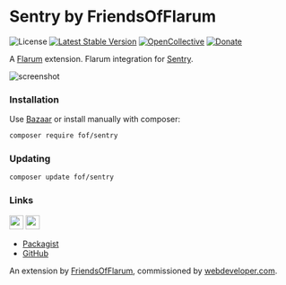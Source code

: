 # Sentry by FriendsOfFlarum

![License](https://img.shields.io/badge/license-MIT-blue.svg) [![Latest Stable Version](https://img.shields.io/packagist/v/fof/sentry.svg)](https://packagist.org/packages/fof/sentry) [![OpenCollective](https://img.shields.io/badge/opencollective-fof-blue.svg)](https://opencollective.com/fof/donate) [![Donate](https://img.shields.io/badge/donate-datitisev-important.svg)](https://datitisev.me/donate)

A [Flarum](http://flarum.org) extension. Flarum integration for [Sentry](https://sentry.io).

![screenshot](https://i.imgur.com/qDzH06a.png)

### Installation

Use [Bazaar](https://discuss.flarum.org/d/5151-flagrow-bazaar-the-extension-marketplace) or install manually with composer:

```sh
composer require fof/sentry
```

### Updating

```sh
composer update fof/sentry
```

### Links


[<img src="https://opencollective.com/fof/donate/button@2x.png?color=blue" height="25" />](https://opencollective.com/fof/donate)
[<img src="https://c5.patreon.com/external/logo/become_a_patron_button.png" height="25" />](https://patreon.com/datitisev)

- [Packagist](https://packagist.org/packages/fof/sentry)
- [GitHub](https://github.com/FriendsOfFlarum/sentry)

An extension by [FriendsOfFlarum](https://github.com/FriendsOfFlarum), commissioned by [webdeveloper.com](https://webdeveloper.com).
